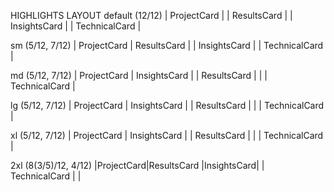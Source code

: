 HIGHLIGHTS LAYOUT
default (12/12)
|              ProjectCard            |
|              ResultsCard            |
|             InsightsCard            |
|             TechnicalCard           |

sm (5/12, 7/12)
| ProjectCard  |     ResultsCard      |
|             InsightsCard            |
|             TechnicalCard           |

md (5/12, 7/12)
| ProjectCard  |    InsightsCard      |
| ResultsCard  |                      |
|             TechnicalCard           |

lg (5/12, 7/12)
| ProjectCard  |    InsightsCard      |
| ResultsCard  |                      |
|             TechnicalCard           |

xl (5/12, 7/12)
| ProjectCard  |    InsightsCard      |
| ResultsCard  |                      |
|             TechnicalCard           |

2xl (8(3/5)/12, 4/12)
|ProjectCard|ResultsCard |InsightsCard|
|        TechnicalCard   |            |
